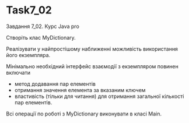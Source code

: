 # Task7_02
Завдання 7_02. Курс Java pro

Створіть клас MyDictionary.

Реалізувати у найпростішому наближенні можливість використання його екземпляра. 

Мінімально необхідний інтерфейс взаємодії з екземпляром повинен включати
- метод додавання пар елементів
- отримання значення елемента за вказаним ключем
- властивість (тільки для читання) для отримання загальної кількості пар елементів.

Всі операції по роботі з MyDictionary виконувати в класі Main.
